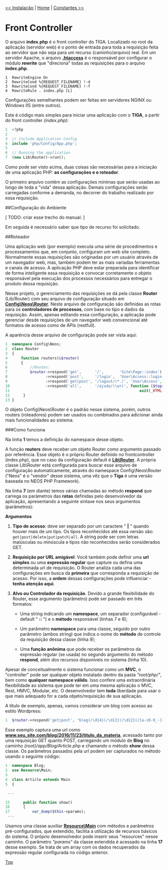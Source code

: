 [<< Instalação](https://github.com/sexcod/Tiga/tree/master/php/Lib/Doc/instalacao.md)
 | [Home](https://github.com/sexcod/Tiga/tree/master/php/Lib/Doc/README.md)
 | [Constantes >>](https://github.com/sexcod/Tiga/tree/master/php/Lib/Doc/constantes.md)
# Front Controller

O arquivo **index.php** é o front controller do TIGA. Localizado no root da aplicação (servidor web) é o ponto de entrada para toda a requisição feita ao servidor que não seja para um recurso (caminho/arquivo) real.
Em um servidor Apache, o arquivo [**.htaccess**](https://github.com/sexcod/Tiga/tree/master/.htaccess) é o responsável por configurar o módulo **rewrite** que "direciona" todas as requisições para o arquivo **index.php**. 

```
1  RewriteEngine On
2  RewriteCond %{REQUEST_FILENAME} !-d
3  RewriteCond %{REQUEST_FILENAME} !-f
4  RewriteRule . index.php [L]
```
Configurações semelhantes podem ser feitas em servidores NGINX ou Windows IIS (entre outros).

Este é código mais simples para iniciar uma aplicação com o **TIGA**, a partir do front controller *(index.php)*: 

```php
1  <?php
2  
3  // include Application Config
4  include 'php/Config/App.php';
5  
6  // Running the application
7  (new Lib\Router)->run();
```  

Como pode ser visto acima, duas coisas são necessárias para a iniciação de uma aplicação PHP: **as configurações e o roteador**.

O primeiro arquivo contém as configurações mínimas que serão usadas ao longo de toda a "vida" dessa aplicação. Demais configurações serão carregadas conforme a demanda, no decorrer do trabalho realizado por essa requisição.

##Configuração do Ambiente

[ TODO: criar esse trecho do manual. ]

Em seguida é necessário saber que tipo de recurso foi solicitado. 

##Roteador 

Uma aplicação web (por exemplo) executa uma série de procedimentos e processamentos que, em conjunto, configuram um web site completo. Normalmente essas requisições são originadas por um usuário através de um navegador web, mas, também podem ter as mais variadas ferramentas e canais de acesso. A aplicação PHP deve estar preparada para identificar de forma inteligente essa requisição e convocar corretamente o objeto responsável pela execução dos processos necessários para entregar o produto dessa requisição.

Nesse projeto, o gerenciamento das requisições se dá pela classe **Router** (Lib/Router) com seu arquivo de configuração situado em [**Config\Neos\Router**](https://github.com/sexcod/Tiga/tree/master/php/Config/Neos/Router.php). Neste arquivo de configuração são definidas as rotas para os **controladores de processos**, com base no tipo e dados da requisição. Assim, apenas editando essa configuração, a aplicação pode gerenciar desde requisições de um navegador web convencional até formatos de acesso como de APIs (restfull).

A aparência desse arquivo de configuração pode ser vista aqui:

```php
1  namespace Config\Neos;
2  class Router
3  {
4      function routers(&$router)
5      {
6          //Routes:
7          $router->respond('get',      '/',       'Site\Page::index')
8                 ->respond('post',     '/login',  'User\Access::login')
9                 ->respond('get|post', '/logout/(*.)', 'User\Access', 'logout')
10                ->respond('all',      '/ajuda/(\w+)', function ($topico) { 
11                                                          exit(_HTML.'ajuda/'.$topico.'.html'); });
12      }
13 }
```  

O objeto Config\Neos\Router é o padrão nesse sistema, porém, outros routers (roteadores) podem ser usados ou combinados para adicionar ainda mais funcionalidades ao sistema.

###Como funciona

Na linha **1** temos a definição do namespace desse objeto.

A função **routers** deve receber um objeto Router como argumento passado por referência. Esse objeto é o próprio Router definido no frontcontroller (index.php), que no caso da configuração default é [**Lib\Router**](https://github.com/sexcod/Tiga/tree/master/php/Lib/Router.php). A própria classe Lib\Router está configurada para buscar esse arquivo de configuração automaticamente, através do namespace Config\Neos\Router ("Neos" é o "vendor" desse sistema, uma vêz que o **Tiga** é uma versão baseada no NEOS PHP Framework).

Na linha **7** (em diante) temos várias chamadas ao método **respond** que carrega os paràmetros das **rotas** definidas pelo desenvolvedor da aplicação, apresentando a seguinte sintaxe nos seus argumentos (parâmetros):

**Argumentos**

1. **Tipo de acesso**: deve ser separado por um caractere " **|** " quando houver mais de um tipo. Os tipos reconhecidos até essa versão são: <code>get|post|delete|put|patch|all</code>. A string pode ser com letras maiúsculas ou minúscula e tipos não reconhecidos serão considerados GET.
2. **Requisição por URL amigável**: Você também pode definir uma **url simples** ou uma **expressão regular** que capture ou defina uma determinada url de requisição. O Router analiza cada uma das configurações em busca da **primeira** que corresponda a requisição de acesso. Por isso, a **ordem** dessas configurações pode influenciar - **tenha atenção aqui**.
3. **Alvo ou Controlador da requisição**. Devido a grande flexibilidade do Router, esse argumento (parâmetro) pode ser passado em três formatos: 

    * Uma string indicando um **namespace**, um separador (configurável - default " **::** ") e o **método** responsável (linhas 7 e 8);
    
    * Um parâmetro **namespace** para uma classe, seguido por outro parâmetro (ambos string) que indica o nome do **método** de controle da requisição dessa classe (linha 9);
    
    * Uma **função anônima** que pode receber os parâmetros da expressão regular (se usada) no segundo argumento do método **respond**, além dos recursos disponíveis no sistema (linha 10).

Apesar de conceitualmente o sistema funcionar como um **MVC**, o "controller" pode ser qualquer objeto instalado dentro da pasta *"root/php/"*, bem como **qualquer namespace válido**. Isso confere uma extraordinária flexibilidade ao sistema que pode ter em uma mesma aplicação o MVC, Rest, HMVC, Modular, etc. O desenvolvedor tem **toda** liberdade para usar o que mais adequado for a cada objeto/requisição de sua aplicação. 

A título de exemplo, apenas, vamos considerar um blog com acesso ao estilo Wordpress:

```php
1  $router->respond('get|post', 'blog(/\d{4}(/\d{2}(/\d{2}(/[a-z0-9_-]+)?)?)?)?', 'Blog\Article::show');
```
Esse exemplo captura uma url como **www.seu_site.com/blog/2016/11/23/titulo_da_materia**, acessado tanto por uma requisição GET quanto POST, carregando um módulo de **Blog** no caminho *{root}/app/Blog/Article.php* e chamando o método **show** dessa classe. Os parâmetros passados pela url podem ser capturados no método usando o seguinte código:

```php
1  namespace Blog;
2  use Resource\Main;
3
4  class Article extends Main
5  {

 ---

15      public function show()
16      {
17          var_dump($this->params);
 ---

```
Usamos uma classe auxiliar [**Resource\Main**](https://github.com/sexcod/Tiga/tree/master/php/Resource/Main.php) com métodos e parâmetros pré-configurados, que extendido, facilita a utilização de recursos básicos do sistema. O próprio desenvolvedor pode inserir seus "resources" nesse caminho.
O parâmetro *"params"* da classe extendida é acessado na linha **17** desse exemplo. Se trata de um array com os dados recuperados da expressão regular configurada no código anterior. 




[Top](bootstrap.md)
